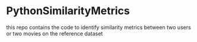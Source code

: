 # PythonSimilarityMetrics
this repo contains the code to identify similarity metrics between two users or two movies on the reference dataset
